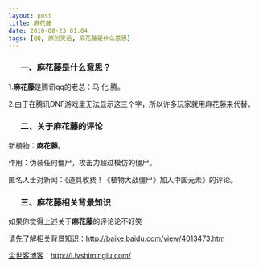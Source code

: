 ```yaml
---
layout: post
title: 麻花藤
date: 2010-08-23 01:04
tags: [QQ, 原创笑话, 麻花藤是什么意思]
---
```

<ol>
<h3>一、麻花藤是什么意思？</h3>
</ol>
1.<strong>麻花藤</strong>是腾讯qq的老总：马 化 腾。

2.由于在腾讯DNF游戏里无法显示这三个字，所以许多玩家就用麻花藤来代替。
<ol>
<h3>二、关于麻花藤的评论</h3>
</ol>
新植物：<strong>麻花藤</strong>。

作用：伪装任何僵尸，攻击力超过模仿的僵尸。

匿名人士对新闻：《道具收费！《植物大战僵尸》加入中国元素》的评论。
<ol>
<h3>三、麻花藤相关背景知识</h3>
</ol>
如果你觉得上述关于<strong>麻花藤</strong>的评论论不好笑

请先了解相关背景知识：<a href="http://baike.baidu.com/view/4013473.htm" target="_blank">http://baike.baidu.com/view/4013473.htm</a>

<a href="http://i.lvshiminglu.com/">尘世客博客</a>：<a href="http://i.lvshiminglu.com/">http://i.lvshiminglu.com/</a>

